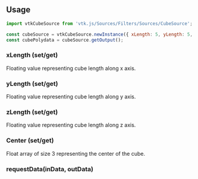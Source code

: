 ## Usage

```js
import vtkCubeSource from 'vtk.js/Sources/Filters/Sources/CubeSource';

const cubeSource = vtkCubeSource.newInstance({ xLength: 5, yLength: 5, zLength: 5 });
const cubePolydata = cubeSource.getOutput();
```

### xLength (set/get)

Floating value representing cube length along x axis.

### yLength (set/get)

Floating value representing cube length along y axis.

### zLength (set/get)

Floating value representing cube length along z axis.

### Center (set/get)

Float array of size 3 representing the center of the cube.

### requestData(inData, outData)

